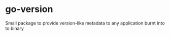 # go-version
Small package to provide version-like metadata to any application burnt into to binary
